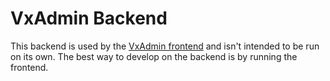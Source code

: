 # VxAdmin Backend

This backend is used by the [VxAdmin frontend](../frontend/README.md) and isn't
intended to be run on its own. The best way to develop on the backend is by
running the frontend.
